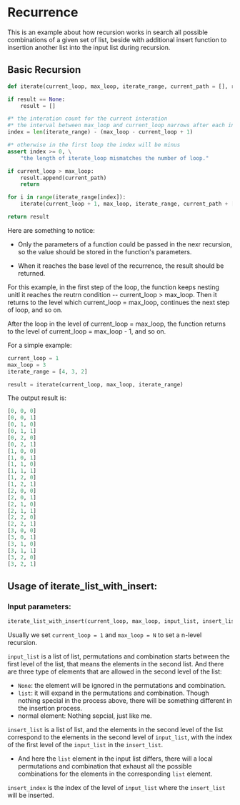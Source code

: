 # Recurrence

This is an example about how recursion works in search all possible combinations of a given set of list, beside with additional insert function to insertion another list into the input list during recursion.

## Basic Recursion

```python
def iterate(current_loop, max_loop, iterate_range, current_path = [], result = None):

if result == None:
    result = []

#* the interation count for the current interation
#* the interval between max_loop and current_loop narrows after each interation
index = len(iterate_range) - (max_loop - current_loop + 1)

#* otherwise in the first loop the index will be minus
assert index >= 0, \
    "the length of iterate_loop mismatches the number of loop."

if current_loop > max_loop:
    result.append(current_path)
    return

for i in range(iterate_range[index]):
    iterate(current_loop + 1, max_loop, iterate_range, current_path + [i], result)

return result
```

Here are something to notice:

- Only the parameters of a function could be passed in the nexr recursion, so the value should be stored in the function's parameters.

- When it reaches the base level of the recurrence, the result should be returned. 

For this example, in the first step of the loop, the function keeps nesting unitl it reaches the reutrn condition -- current_loop > max_loop. Then it returns to the level which current_loop = max_loop, continues the next step of loop, and so on.

After the loop in the level of current_loop = max_loop, the function returns to the level of current_loop = max_loop - 1, and so on.

For a simple example:

```python
current_loop = 1
max_loop = 3
iterate_range = [4, 3, 2] 

result = iterate(current_loop, max_loop, iterate_range)
```

The output result is:
```python
[0, 0, 0]
[0, 0, 1]
[0, 1, 0]
[0, 1, 1]
[0, 2, 0]
[0, 2, 1]
[1, 0, 0]
[1, 0, 1]
[1, 1, 0]
[1, 1, 1]
[1, 2, 0]
[1, 2, 1]
[2, 0, 0]
[2, 0, 1]
[2, 1, 0]
[2, 1, 1]
[2, 2, 0]
[2, 2, 1]
[3, 0, 0]
[3, 0, 1]
[3, 1, 0]
[3, 1, 1]
[3, 2, 0]
[3, 2, 1]
```

## Usage of iterate_list_with_insert:

### Input parameters:
```python
iterate_list_with_insert(current_loop, max_loop, input_list, insert_list, insert_index)
```

Usually we set `current_loop = 1` and `max_loop = N` to set a n-level recursion.

 `input_list` is a list of list, permutations and combination starts between the first level of the list, that means the elements in the second list. And there are three type of elements that are allowed in the second level of the list:
 
- `None`: the element will be ignored in the permutations and combination.
- `list`: it will expand in the permutations and combination. Though nothing special in the process above, there will be something different in the insertion process.
- normal element: Nothing sepcial, just like me.

`insert_list` is a list of list, and the elements in the second level of the list correspond to the elements in the second level of `input_list`, with the index of the first level of the `input_list` in the `insert_list`.

- And here the `list` element in the input list differs, there will a local permutations and combination that exhaust all the possible combinations for the elements in the corresponding `list` element.

`insert_index` is the index of the level of `input_list` where the `insert_list` will be inserted.





